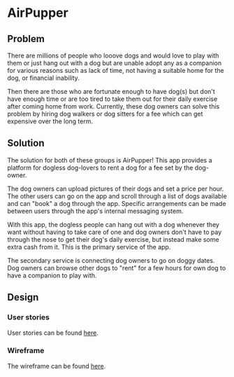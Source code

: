 # AirPupper

## Problem

There are millions of people who looove dogs and would love to play with them or just hang out with a dog but are unable adopt any as a companion for various reasons such as lack of time, not having a suitable home for the dog, or financial inability.

Then there are those who are fortunate enough to have dog(s) but don't have enough time or are too tired to take them out for their daily exercise after coming home from work. Currently, these dog owners can solve this problem by hiring dog walkers or dog sitters for a fee which can get expensive over the long term.

## Solution

The solution for both of these groups is AirPupper! This app provides a platform for dogless dog-lovers to rent a dog for a fee set by the dog-owner.

The dog owners can upload pictures of their dogs and set a price per hour. The other users can go on the app and scroll through a list of dogs available and can "book" a dog through the app. Specific arrangements can be made between users through the app's internal messaging system.

With this app, the dogless people can hang out with a dog whenever they want without having to take care of one and dog owners don't have to pay through the nose to get their dog's daily exercise, but instead make some extra cash from it. This is the primary service of the app.

The secondary service is connecting dog owners to go on doggy dates. Dog owners can browse other dogs to "rent" for a few hours for own dog to have a companion to play with.

## Design

### User stories

User stories can be found [here](https://trello.com/b/pEzn2BLx/airpupper).

### Wireframe

The wireframe can be found [here](https://www.figma.com/file/HD815GS7VpxNAl14yATSUXK7/Pupper).
